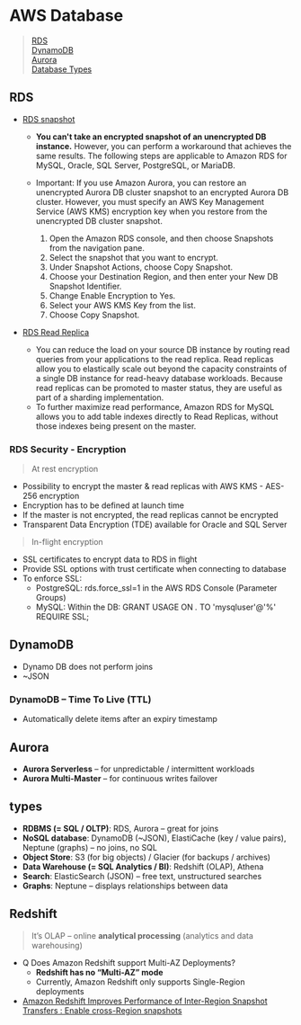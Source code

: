 # AWS Database
> [RDS](#RDS)  
> [DynamoDB](#DynamoDB)  
> [Aurora](#Aurora)  
> [Database Types](#types)  


## RDS
- [RDS snapshot](https://aws.amazon.com/ko/premiumsupport/knowledge-center/encrypt-rds-snapshots/)
    - **You can't take an encrypted snapshot of an unencrypted DB instance.** However, you can perform a workaround that achieves the same results. The following steps are applicable to Amazon RDS for MySQL, Oracle, SQL Server, PostgreSQL, or MariaDB.

    - Important: If you use Amazon Aurora, you can restore an unencrypted Aurora DB cluster snapshot to an encrypted Aurora DB cluster. However, you must specify an AWS Key Management Service (AWS KMS) encryption key when you restore from the unencrypted DB cluster snapshot. 
        1.    Open the Amazon RDS console, and then choose Snapshots from the navigation pane.
        2.    Select the snapshot that you want to encrypt.
        3.    Under Snapshot Actions, choose Copy Snapshot.
        4.    Choose your Destination Region, and then enter your New DB Snapshot Identifier.
        5.    Change Enable Encryption to Yes.
        6.    Select your AWS KMS Key from the list.
        7.    Choose Copy Snapshot.

- [RDS Read Replica](https://aws.amazon.com/rds/features/read-replicas)
    - You can reduce the load on your source DB instance by routing read queries from your applications to the read replica. Read replicas allow you to elastically scale out beyond the capacity constraints of a single DB instance for read-heavy database workloads. Because read replicas can be promoted to master status, they are useful as part of a sharding implementation.
    - To further maximize read performance, Amazon RDS for MySQL allows you to add table indexes directly to Read Replicas, without those indexes being present on the master.

### RDS Security - Encryption
> At rest encryption  


-  Possibility to encrypt the master & read replicas with AWS KMS - AES-256 encryption
- Encryption has to be defined at launch time
- If the master is not encrypted, the read replicas cannot be encrypted
- Transparent Data Encryption (TDE) available for Oracle and SQL Server

> In-flight encryption  


- SSL certificates to encrypt data to RDS in flight
- Provide SSL options with trust certificate when connecting to database
- To enforce SSL:
    - PostgreSQL: rds.force_ssl=1 in the AWS RDS Console (Parameter Groups)
    - MySQL: Within the DB: GRANT USAGE ON *.* TO 'mysqluser'@'%' REQUIRE SSL;


## DynamoDB
- Dynamo DB does not perform joins
- ~JSON
### DynamoDB – Time To Live (TTL)
- Automatically delete items after an expiry timestamp


## Aurora
- **Aurora Serverless** – for unpredictable / intermittent workloads
- **Aurora Multi-Master** – for continuous writes failover


## types
- **RDBMS (= SQL / OLTP)**: RDS, Aurora – great for joins
- **NoSQL database**: DynamoDB (~JSON), ElastiCache (key / value pairs), Neptune (graphs) – no joins, no SQL
- **Object Store**: S3 (for big objects) / Glacier (for backups / archives)
- **Data Warehouse (= SQL Analytics / BI)**: Redshift (OLAP), Athena
- **Search**: ElasticSearch (JSON) – free text, unstructured searches
- **Graphs**: Neptune – displays relationships between data

## Redshift
> It’s OLAP – online **analytical processing** (analytics and data warehousing)  

- Q Does Amazon Redshift support Multi-AZ Deployments?
    - **Redshift has no “Multi-AZ” mode**
    - Currently, Amazon Redshift only supports Single-Region deployments
- [Amazon Redshift Improves Performance of Inter-Region Snapshot Transfers : Enable cross-Region snapshots](https://aws.amazon.com/about-aws/whats-new/2019/10/amazon-redshift-improves-performance-of-inter-region-snapshot-transfers/)
